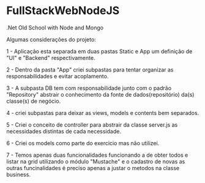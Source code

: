 # FullStackWebNodeJS
.Net Old School with Node and Mongo

Algumas considerações do projeto:

1 - Aplicação esta separada em duas pastas Static e App um definição de "UI" e "Backend" respectivamente.

2 - Dentro da pasta "App" criei subpastas para tentar organizar as responsabilidades e evitar acoplamento.

3 - A subpasta DB tem com responsabilidade junto com o padrão "Repository" abstrair o conhecimento da fonte de dados(repositório) da(s) classe(s) de negócio.

4 - criei subpastas para deixar as views, models e contents bem separados.

5 - Criei o conceito de controller para abstrair da classe server.js as necessidades distintas de cada necessidade.

6 - Criei os models como parte do exercicio mas não utilizei.

7 - Temos apenas duas funcionalidades funcionando a de obter todos e listar na grid utilizando o módulo "Mustache" e o cadastro de novas as outras funcinalidades é preciso apenas a justar o metodos na classe business.
